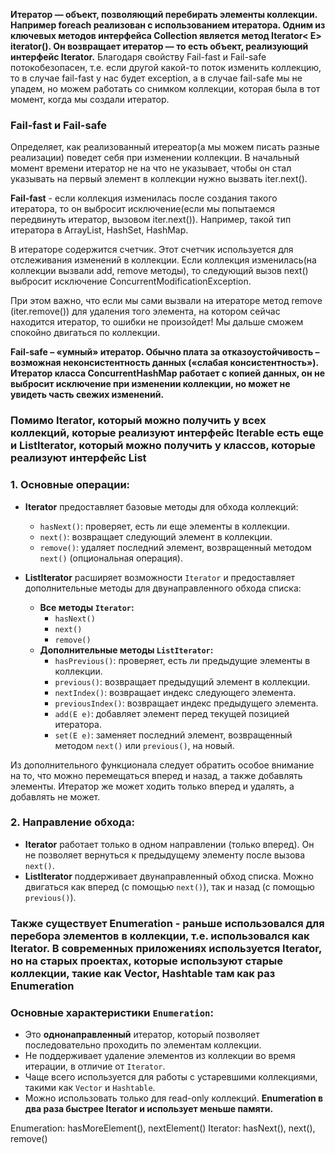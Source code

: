 **Итератор — объект, позволяющий перебирать элементы коллекции. Например foreach реализован с использованием итератора. Одним из ключевых методов интерфейса Collection является метод Iterator< E> iterator(). Он возвращает итератор — то есть объект, реализующий интерфейс Iterator.** Благодаря свойству Fail-fast и Fail-safe потокобезопасен, т.е. если другой какой-то поток изменить коллекцию, то в случае fail-fast у нас будет exception, а в случае fail-safe мы не упадем, но можем работать со снимком коллекции, которая была в тот момент, когда мы создали итератор.

### Fail-fast и Fail-safe
Определяет, как реализованный итереатор(а мы можем писать разные реализации) поведет себя при изменении коллекции. В начальный момент времени итератор не на что не указывает, чтобы он стал указывать на первый элемент в коллекции нужно вызвать iter.next().

**Fail-fast**  - если коллекция изменилась после создания такого итератора, то он выбросит исключение(если мы попытаемся передвинуть итератор, вызовом iter.next()). Например, такой тип итератора в ArrayList, HashSet, HashMap. 

В итераторе содержится счетчик. Этот счетчик используется для отслеживания изменений в коллекции. Если коллекция изменилась(на коллекции вызвали add, remove методы), то следующий вызов next() выбросит исключение ConcurrentModificationException.

При этом важно, что если мы сами вызвали на итераторе метод remove (iter.remove()) для удаления того элемента, на котором сейчас находится итератор, то ошибки не произойдет! Мы дальше сможем спокойно двигаться по коллекции.


**Fail-safe – «умный» итератор. Обычно плата за отказоустойчивость – возможная неконсистентность данных («слабая консистентность»). Итератор класса ConcurrentHashMap работает с копией данных, он не выбросит исключение при изменении коллекции, но может не увидеть часть свежих изменений.**


### Помимо Iterator, который можно получить у всех коллекций, которые реализуют интерфейс Iterable есть еще и ListIterator, который можно получить у классов, которые реализуют интерфейс List

### 1. **Основные операции:**

- **Iterator** предоставляет базовые методы для обхода коллекций:
    
    - `hasNext()`: проверяет, есть ли еще элементы в коллекции.
    - `next()`: возвращает следующий элемент в коллекции.
    - `remove()`: удаляет последний элемент, возвращенный методом `next()` (опциональная операция).
- **ListIterator** расширяет возможности `Iterator` и предоставляет дополнительные методы для двунаправленного обхода списка:
    
    - **Все методы `Iterator`:**
        - `hasNext()`
        - `next()`
        - `remove()`
    - **Дополнительные методы `ListIterator`:**
        - `hasPrevious()`: проверяет, есть ли предыдущие элементы в коллекции.
        - `previous()`: возвращает предыдущий элемент в коллекции.
        - `nextIndex()`: возвращает индекс следующего элемента.
        - `previousIndex()`: возвращает индекс предыдущего элемента.
        - `add(E e)`: добавляет элемент перед текущей позицией итератора.
        - `set(E e)`: заменяет последний элемент, возвращенный методом `next()` или `previous()`, на новый.

Из дополнительного функционала следует обратить особое внимание на то, что можно перемещаться вперед и назад, а также добавлять элементы. Итератор же может ходить только вперед и удалять, а добавлять не может.
### 2. **Направление обхода:**

- **Iterator** работает только в одном направлении (только вперед). Он не позволяет вернуться к предыдущему элементу после вызова `next()`.
- **ListIterator** поддерживает двунаправленный обход списка. Можно двигаться как вперед (с помощью `next()`), так и назад (с помощью `previous()`).

### Также существует Enumeration - раньше использовался для перебора элементов в коллекции, т.е. использовался как Iterator. В современных приложениях используется Iterator, но на старых проектах, которые используют старые коллекции, такие как Vector, Hashtable там как раз Enumeration
### Основные характеристики `Enumeration`:
- Это **однонаправленный** итератор, который позволяет последовательно проходить по элементам коллекции.
- Не поддерживает удаление элементов из коллекции во время итерации, в отличие от `Iterator`. 
- Чаще всего используется для работы с устаревшими коллекциями, такими как `Vector` и `Hashtable`.
- Можно использовать только для read-only коллекций.
**Enumeration в два раза быстрее Iterator и использует меньше памяти.**

Enumeration: hasMoreElement(), nextElement()
Iterator: hasNext(), next(), remove()

